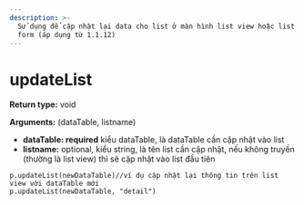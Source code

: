 ```yaml
---
description: >-
  Sử dụng để cập nhật lại data cho list ở màn hình list view hoặc list trong
  form (áp dụng từ 1.1.12)
---
```


# updateList

**Return type:** void

**Arguments:** (dataTable, listname)

* **dataTable: required** kiểu dataTable, là dataTable cần cập nhật vào list
* **listname:** optional, kiểu string, là tên list cần cập nhật, nếu không truyền (thường là list view) thì sẽ cập nhật vào list đầu tiên

```
p.updateList(newDataTable)//ví dụ cập nhật lại thông tin trên list view với dataTable mới
p.updateList(newDataTable, "detail")
```
